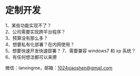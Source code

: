 # 定制开发

1、某些功能实现不了？  
2、公司需要实现跨平台程序？  
3、预算没有那么多？  
4、想要私有化部署？在内网使用？  
5、想要快速开发快速部署？
7、需要兼容 windows7 和 xp 系统？  
6、有任何想法都可以来撩

微信：lanxingme，邮箱：1024xiaoshen@gmail.com
